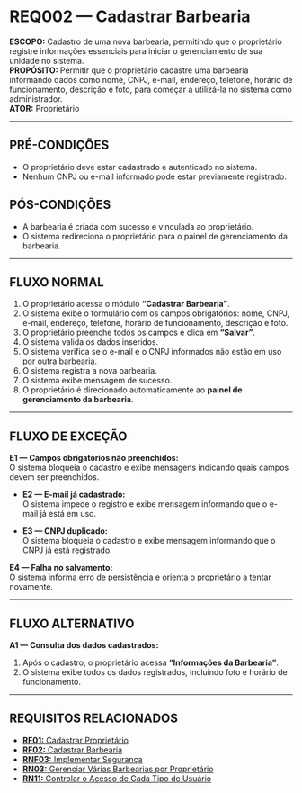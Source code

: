 # REQ002 — Cadastrar Barbearia

**ESCOPO:** Cadastro de uma nova barbearia, permitindo que o proprietário registre informações essenciais para iniciar o gerenciamento de sua unidade no sistema.  
**PROPÓSITO:** Permitir que o proprietário cadastre uma barbearia informando dados como nome, CNPJ, e-mail, endereço, telefone, horário de funcionamento, descrição e foto, para começar a utilizá-la no sistema como administrador.  
**ATOR:** Proprietário  

---

## PRÉ-CONDIÇÕES
- O proprietário deve estar cadastrado e autenticado no sistema.  
- Nenhum CNPJ ou e-mail informado pode estar previamente registrado.  

## PÓS-CONDIÇÕES
- A barbearia é criada com sucesso e vinculada ao proprietário.  
- O sistema redireciona o proprietário para o painel de gerenciamento da barbearia.  

---

## FLUXO NORMAL
1. O proprietário acessa o módulo **“Cadastrar Barbearia”**.  
2. O sistema exibe o formulário com os campos obrigatórios: nome, CNPJ, e-mail, endereço, telefone, horário de funcionamento, descrição e foto.  
3. O proprietário preenche todos os campos e clica em **“Salvar”**.  
4. O sistema valida os dados inseridos.  
5. O sistema verifica se o e-mail e o CNPJ informados não estão em uso por outra barbearia.  
6. O sistema registra a nova barbearia.  
7. O sistema exibe mensagem de sucesso.  
8. O proprietário é direcionado automaticamente ao **painel de gerenciamento da barbearia**.  

---

## FLUXO DE EXCEÇÃO
**E1 — Campos obrigatórios não preenchidos:**  
  O sistema bloqueia o cadastro e exibe mensagens indicando quais campos devem ser preenchidos.  

- **E2 — E-mail já cadastrado:**  
  O sistema impede o registro e exibe mensagem informando que o e-mail já está em uso.  

- **E3 — CNPJ duplicado:**  
  O sistema bloqueia o cadastro e exibe mensagem informando que o CNPJ já está registrado.  

**E4 — Falha no salvamento:**  
  O sistema informa erro de persistência e orienta o proprietário a tentar novamente.  

---

## FLUXO ALTERNATIVO
**A1 — Consulta dos dados cadastrados:**  
  1. Após o cadastro, o proprietário acessa **“Informações da Barbearia”**.  
  2. O sistema exibe todos os dados registrados, incluindo foto e horário de funcionamento.  

---

## REQUISITOS RELACIONADOS
- [**RF01:** Cadastrar Proprietário](https://github.com/jvsouza02/sistema-corporativo-tads6v/blob/main/documentacao/documento_de_requisitos.md#51-requisitos-funcionais)
- [**RF02:** Cadastrar Barbearia](https://github.com/jvsouza02/sistema-corporativo-tads6v/blob/main/documentacao/documento_de_requisitos.md#51-requisitos-funcionais)
- [**RNF03:** Implementar Segurança](https://github.com/jvsouza02/sistema-corporativo-tads6v/blob/main/documentacao/documento_de_requisitos.md#52-requisitos-n%C3%A3o-funcionais) 
- [**RN03:** Gerenciar Várias Barbearias por Proprietário](https://github.com/jvsouza02/sistema-corporativo-tads6v/blob/main/documentacao/documento_de_requisitos.md#53-regras-de-neg%C3%B3cio)  
- [**RN11:** Controlar o Acesso de Cada Tipo de Usuário ](https://github.com/jvsouza02/sistema-corporativo-tads6v/blob/main/documentacao/documento_de_requisitos.md#53-regras-de-neg%C3%B3cio)

